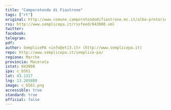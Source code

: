 ```yaml
---
title: "Camporotondo di Fiastrone"
tags: ["rt"]
original: http://www.comune.camporotondodifiastrone.mc.it/albo-pretorio/
rss: http://www.semplicepa.it/rssfeed/043008.xml
twitter: 
facebook: 
telegram: 
pdf: 
author: SemplicePA <info@eti3.it> (http://www.semplicepa.it)
repo: http://www.semplicepa.it/semplice-pa/
regione: Marche
provincia: Macerata
istat: 043008
ipa: c_b561
lat: 43.1317
lng: 13.265889
image: c_b561.png
accessible: true
standard: true
official: false
---
```

